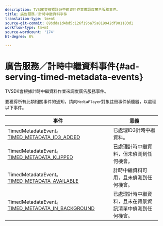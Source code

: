 ```yaml
---
description: TVSDK會根據計時中繼資料作業來調度廣告服務事件。
title: 廣告服務／計時中繼資料事件
translation-type: tm+mt
source-git-commit: 89bdda1d4bd5c126f19ba75a819942df901183d1
workflow-type: tm+mt
source-wordcount: '174'
ht-degree: 0%

---
```



# 廣告服務／計時中繼資料事件{#ad-serving-timed-metadata-events}

TVSDK會根據計時中繼資料作業來調度廣告服務事件。

要獲得所有此類相關事件的通知，請向`MediaPlayer`對象註冊事件偵聽器，以處理以下事件。

| 事件 | 意義 |
|---|---|
| TimedMetadataEvent。[TIMED_METADATA_ID3_ADDED](https://help.adobe.com/en_US/primetime/api/psdk/asdoc-dhls_1.4/com/adobe/mediacore/events/TimedMetadataEvent.html#TIMED_METADATA_ID3_ADDED) | 已處理ID3計時中繼資料。 |
| TimedMetadataEvent。[TIMED_METADATA_KLIPPED](https://help.adobe.com/en_US/primetime/api/psdk/asdoc-dhls_1.4/com/adobe/mediacore/events/TimedMetadataEvent.html#TIMED_METADATA_SKIPPED) | 已處理計時中繼資料，但未偵測到任何機會。 |
| TimedMetadataEvent。[TIMED_METADATA_AVAILABLE](https://help.adobe.com/en_US/primetime/api/psdk/asdoc-dhls_2.3/com/adobe/tvsdk/mediacore/events/TimedMetadataEvent.html#TIMED_METADATA_AVAILABLE) | 計時中繼資料可用，且未偵測到任何機會。 |
| TimedMetadataEvent。[TIMED_METADATA_IN_BACKGROUND](https://help.stage.adobe.com/en_US/primetime/api/psdk/asdoc-dhls_2.3/com/adobe/tvsdk/mediacore/events/TimedMetadataEvent.html#TIMED_METADATA_IN_BACKGROUND) | 已處理計時中繼資料，且未在背景資訊清單中偵測到任何機會。 |